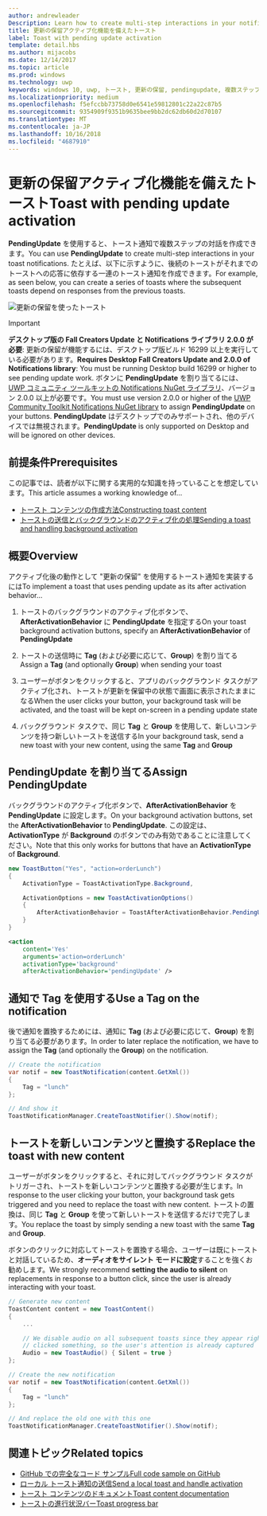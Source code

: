 ```yaml
---
author: andrewleader
Description: Learn how to create multi-step interactions in your notifications.
title: 更新の保留アクティブ化機能を備えたトースト
label: Toast with pending update activation
template: detail.hbs
ms.author: mijacobs
ms.date: 12/14/2017
ms.topic: article
ms.prod: windows
ms.technology: uwp
keywords: windows 10, uwp, トースト, 更新の保留, pendingupdate, 複数ステップの対話, 複数ステップの対話機能
ms.localizationpriority: medium
ms.openlocfilehash: f5efccbb73758d0e6541e59812801c22a22c87b5
ms.sourcegitcommit: 9354909f9351b9635bee9bb2dc62db60d2d70107
ms.translationtype: MT
ms.contentlocale: ja-JP
ms.lasthandoff: 10/16/2018
ms.locfileid: "4687910"
---
```

# <a name="toast-with-pending-update-activation"></a><span data-ttu-id="b2c43-103">更新の保留アクティブ化機能を備えたトースト</span><span class="sxs-lookup"><span data-stu-id="b2c43-103">Toast with pending update activation</span></span>

<span data-ttu-id="b2c43-104">**PendingUpdate** を使用すると、トースト通知で複数ステップの対話を作成できます。</span><span class="sxs-lookup"><span data-stu-id="b2c43-104">You can use **PendingUpdate** to create multi-step interactions in your toast notifications.</span></span> <span data-ttu-id="b2c43-105">たとえば、以下に示すように、後続のトーストがそれまでのトーストへの応答に依存する一連のトースト通知を作成できます。</span><span class="sxs-lookup"><span data-stu-id="b2c43-105">For example, as seen below, you can create a series of toasts where the subsequent toasts depend on responses from the previous toasts.</span></span>

![更新の保留を使ったトースト](images/toast-pendingupdate.gif)

> [!IMPORTANT]
> <span data-ttu-id="b2c43-107">**デスクトップ版の Fall Creators Update と Notifications ライブラリ 2.0.0 が必要**: 更新の保留が機能するには、デスクトップ版ビルド 16299 以上を実行している必要があります。</span><span class="sxs-lookup"><span data-stu-id="b2c43-107">**Requires Desktop Fall Creators Update and 2.0.0 of Notifications library**: You must be running Desktop build 16299 or higher to see pending update work.</span></span> <span data-ttu-id="b2c43-108">ボタンに **PendingUpdate** を割り当てるには、[UWP コミュニティ ツールキットの Notifications NuGet ライブラリ](https://www.nuget.org/packages/Microsoft.Toolkit.Uwp.Notifications/)、バージョン 2.0.0 以上が必要です。</span><span class="sxs-lookup"><span data-stu-id="b2c43-108">You must use version 2.0.0 or higher of the [UWP Community Toolkit Notifications NuGet library](https://www.nuget.org/packages/Microsoft.Toolkit.Uwp.Notifications/) to assign **PendingUpdate** on your buttons.</span></span> <span data-ttu-id="b2c43-109">**PendingUpdate** はデスクトップでのみサポートされ、他のデバイスでは無視されます。</span><span class="sxs-lookup"><span data-stu-id="b2c43-109">**PendingUpdate** is only supported on Desktop and will be ignored on other devices.</span></span>


## <a name="prerequisites"></a><span data-ttu-id="b2c43-110">前提条件</span><span class="sxs-lookup"><span data-stu-id="b2c43-110">Prerequisites</span></span>

<span data-ttu-id="b2c43-111">この記事では、読者が以下に関する実用的な知識を持っていることを想定しています。</span><span class="sxs-lookup"><span data-stu-id="b2c43-111">This article assumes a working knowledge of...</span></span>

- [<span data-ttu-id="b2c43-112">トースト コンテンツの作成方法</span><span class="sxs-lookup"><span data-stu-id="b2c43-112">Constructing toast content</span></span>](adaptive-interactive-toasts.md)
- [<span data-ttu-id="b2c43-113">トーストの送信とバックグラウンドのアクティブ化の処理</span><span class="sxs-lookup"><span data-stu-id="b2c43-113">Sending a toast and handling background activation</span></span>](send-local-toast.md)


## <a name="overview"></a><span data-ttu-id="b2c43-114">概要</span><span class="sxs-lookup"><span data-stu-id="b2c43-114">Overview</span></span>

<span data-ttu-id="b2c43-115">アクティブ化後の動作として "更新の保留" を使用するトースト通知を実装するには</span><span class="sxs-lookup"><span data-stu-id="b2c43-115">To implement a toast that uses pending update as its after activation behavior...</span></span>

1. <span data-ttu-id="b2c43-116">トーストのバックグラウンドのアクティブ化ボタンで、**AfterActivationBehavior** に **PendingUpdate** を指定する</span><span class="sxs-lookup"><span data-stu-id="b2c43-116">On your toast background activation buttons, specify an **AfterActivationBehavior** of **PendingUpdate**</span></span>

2. <span data-ttu-id="b2c43-117">トーストの送信時に **Tag** (および必要に応じて、**Group**) を割り当てる</span><span class="sxs-lookup"><span data-stu-id="b2c43-117">Assign a **Tag** (and optionally **Group**) when sending your toast</span></span>

3. <span data-ttu-id="b2c43-118">ユーザーがボタンをクリックすると、アプリのバックグラウンド タスクがアクティブ化され、トーストが更新を保留中の状態で画面に表示されたままになる</span><span class="sxs-lookup"><span data-stu-id="b2c43-118">When the user clicks your button, your background task will be activated, and the toast will be kept on-screen in a pending update state</span></span>

4. <span data-ttu-id="b2c43-119">バックグラウンド タスクで、同じ **Tag** と **Group** を使用して、新しいコンテンツを持つ新しいトーストを送信する</span><span class="sxs-lookup"><span data-stu-id="b2c43-119">In your background task, send a new toast with your new content, using the same **Tag** and **Group**</span></span>


## <a name="assign-pendingupdate"></a><span data-ttu-id="b2c43-120">PendingUpdate を割り当てる</span><span class="sxs-lookup"><span data-stu-id="b2c43-120">Assign PendingUpdate</span></span>

<span data-ttu-id="b2c43-121">バックグラウンドのアクティブ化ボタンで、**AfterActivationBehavior** を **PendingUpdate** に設定します。</span><span class="sxs-lookup"><span data-stu-id="b2c43-121">On your background activation buttons, set the **AfterActivationBehavior** to **PendingUpdate**.</span></span> <span data-ttu-id="b2c43-122">この設定は、**ActivationType** が **Background** のボタンでのみ有効であることに注意してください。</span><span class="sxs-lookup"><span data-stu-id="b2c43-122">Note that this only works for buttons that have an **ActivationType** of **Background**.</span></span>

```csharp
new ToastButton("Yes", "action=orderLunch")
{
    ActivationType = ToastActivationType.Background,

    ActivationOptions = new ToastActivationOptions()
    {
        AfterActivationBehavior = ToastAfterActivationBehavior.PendingUpdate
    }
}
```

```xml
<action
    content='Yes'
    arguments='action=orderLunch'
    activationType='background'
    afterActivationBehavior='pendingUpdate' />
```


## <a name="use-a-tag-on-the-notification"></a><span data-ttu-id="b2c43-123">通知で Tag を使用する</span><span class="sxs-lookup"><span data-stu-id="b2c43-123">Use a Tag on the notification</span></span>

<span data-ttu-id="b2c43-124">後で通知を置換するためには、通知に **Tag** (および必要に応じて、**Group**) を割り当てる必要があります。</span><span class="sxs-lookup"><span data-stu-id="b2c43-124">In order to later replace the notification, we have to assign the **Tag** (and optionally the **Group**) on the notification.</span></span>

```csharp
// Create the notification
var notif = new ToastNotification(content.GetXml())
{
    Tag = "lunch"
};

// And show it
ToastNotificationManager.CreateToastNotifier().Show(notif);
```


## <a name="replace-the-toast-with-new-content"></a><span data-ttu-id="b2c43-125">トーストを新しいコンテンツと置換する</span><span class="sxs-lookup"><span data-stu-id="b2c43-125">Replace the toast with new content</span></span>

<span data-ttu-id="b2c43-126">ユーザーがボタンをクリックすると、それに対してバックグラウンド タスクがトリガーされ、トーストを新しいコンテンツと置換する必要が生じます。</span><span class="sxs-lookup"><span data-stu-id="b2c43-126">In response to the user clicking your button, your background task gets triggered and you need to replace the toast with new content.</span></span> <span data-ttu-id="b2c43-127">トーストの置換は、同じ **Tag** と **Group** を使って新しいトーストを送信するだけで完了します。</span><span class="sxs-lookup"><span data-stu-id="b2c43-127">You replace the toast by simply sending a new toast with the same **Tag** and **Group**.</span></span>

<span data-ttu-id="b2c43-128">ボタンのクリックに対応してトーストを置換する場合、ユーザーは既にトーストと対話しているため、**オーディオをサイレント モードに設定**することを強くお勧めします。</span><span class="sxs-lookup"><span data-stu-id="b2c43-128">We strongly recommend **setting the audio to silent** on replacements in response to a button click, since the user is already interacting with your toast.</span></span>

```csharp
// Generate new content
ToastContent content = new ToastContent()
{
    ...

    // We disable audio on all subsequent toasts since they appear right after the user
    // clicked something, so the user's attention is already captured
    Audio = new ToastAudio() { Silent = true }
};

// Create the new notification
var notif = new ToastNotification(content.GetXml())
{
    Tag = "lunch"
};

// And replace the old one with this one
ToastNotificationManager.CreateToastNotifier().Show(notif);
```


## <a name="related-topics"></a><span data-ttu-id="b2c43-129">関連トピック</span><span class="sxs-lookup"><span data-stu-id="b2c43-129">Related topics</span></span>

- [<span data-ttu-id="b2c43-130">GitHub での完全なコード サンプル</span><span class="sxs-lookup"><span data-stu-id="b2c43-130">Full code sample on GitHub</span></span>](https://github.com/WindowsNotifications/quickstart-toast-pending-update)
- [<span data-ttu-id="b2c43-131">ローカル トースト通知の送信</span><span class="sxs-lookup"><span data-stu-id="b2c43-131">Send a local toast and handle activation</span></span>](send-local-toast.md)
- [<span data-ttu-id="b2c43-132">トースト コンテンツのドキュメント</span><span class="sxs-lookup"><span data-stu-id="b2c43-132">Toast content documentation</span></span>](adaptive-interactive-toasts.md)
- [<span data-ttu-id="b2c43-133">トーストの進行状況バー</span><span class="sxs-lookup"><span data-stu-id="b2c43-133">Toast progress bar</span></span>](toast-progress-bar.md)